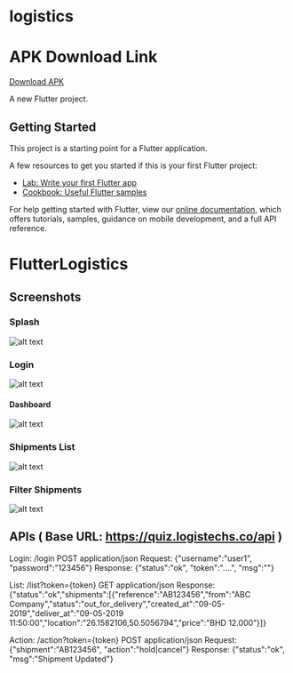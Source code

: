 # logistics

# APK Download Link
[Download APK](https://github.com/amorenew/FlutterLogistics/raw/master/apk_build_01.apk "APK")

A new Flutter project.

## Getting Started

This project is a starting point for a Flutter application.

A few resources to get you started if this is your first Flutter project:

- [Lab: Write your first Flutter app](https://flutter.dev/docs/get-started/codelab)
- [Cookbook: Useful Flutter samples](https://flutter.dev/docs/cookbook)

For help getting started with Flutter, view our
[online documentation](https://flutter.dev/docs), which offers tutorials,
samples, guidance on mobile development, and a full API reference.
# FlutterLogistics
## Screenshots
### Splash
![alt text](https://raw.githubusercontent.com/amorenew/FlutterLogistics/master/Screenshot_1558590080.png)
### Login
![alt text](https://raw.githubusercontent.com/amorenew/FlutterLogistics/master/Screenshot_1558590096.png)
#### Dashboard
![alt text](https://raw.githubusercontent.com/amorenew/FlutterLogistics/master/Screenshot_1558590102.png)
### Shipments List
![alt text](https://raw.githubusercontent.com/amorenew/FlutterLogistics/master/Screenshot_1558590107.png)
### Filter Shipments
![alt text](https://raw.githubusercontent.com/amorenew/FlutterLogistics/master/Screenshot_1558590120.png)


## APIs ( Base URL: https://quiz.logistechs.co/api )

Login:
/login POST application/json
Request: {"username":"user1", "password":"123456"}
Response: {"status":"ok", "token":"....", "msg":""}

List: /list?token={token} GET application/json
Response: {"status":"ok","shipments":[{"reference":"AB123456","from":"ABC Company","status":"out_for_delivery","created_at":"09-05-2019","deliver_at":"09-05-2019 11:50:00","location":"26.1582106,50.5056794","price":"BHD 12.000"}]}

Action: /action?token={token} POST application/json
Request: {"shipment":"AB123456", "action":"hold|cancel"}
Response: {"status":"ok", "msg":"Shipment Updated"}
